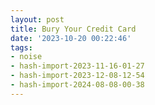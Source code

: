 ```yaml
---
layout: post
title: Bury Your Credit Card
date: '2023-10-20 00:22:46'
tags:
- noise
- hash-import-2023-11-16-01-27
- hash-import-2023-12-08-12-54
- hash-import-2024-08-08-00-38
---
```


